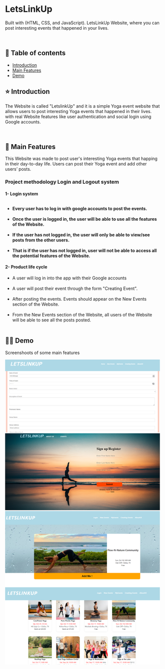 <h1>LetsLinkUp</h1>

<p>Built with  (HTML, CSS, and JavaScript). LetsLinkUp Website, where you can post interesting events that happened in your lives.</p>
<br>
<h2>📜   Table of contents</h2>
<ul>
  <li><a href="#fag1">Introduction</a></li>
   <li> <a href = "fag2">Main Features</a></li>
    <li><a href="fag3">Demo</a></li>
     </ul>
<h2 id="fag1" >⭐ Introduction</h2>
<p>The Website is called "LetslinkUp" and it is a simple Yoga event website that allows users to post interesting Yoga events that happened in their lives. with real Website features like user authentication and social login using Google accounts.</p>
<br>
<h2 id="fag2">🚩 Main Features</h2>
This Website was made to post user's interesting Yoga events that happing in their day-to-day life.
Users can post their Yoga event and add other users’ posts.

<h3>Project methodology Login and Logout system</h3>
<div>
<h4>1- Login system</<h4>
<br>
<br>
<ul>
<li>Every user has to log in with google accounts to post the events.</li><br>
<li>Once the user is logged in, the user will be able to use all the features of the Website. </li><br>
<li>If the user has not logged in, the user will only be able to view/see posts from the other users. </li><br>
<li>That is if the user has not logged in, user will not be able to access all the potential features of the Website.</li>
</ul>


<h4>2- Product life cycle</h4>
<ul>
<li>A user will log in into the app with their Google accounts </li><br>
<li>A user will post their event through the form "Creating Event". </li><br>
<li>After posting the events. Events should appear on the New Events section of the Website. </li><br>
<li>From the New Events section of the Website, all users of the Website will be able to see all the posts posted.</li><br>
</ul>

<h2 id="fag3">👨‍💻   Demo</h2>
<p>Screenshoots of some main features</p>
 <img src="Websit 6.png">
  <img src="website 1.png">
  <img src="Website2.png">
  <img src="Website3.png">
 
